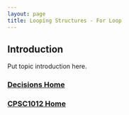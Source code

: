 ```yaml
---
layout: page
title: Looping Structures - For Loop
---
```


## Introduction
Put topic introduction here.

### [Decisions Home](04-looping.md)
### [CPSC1012 Home](../)